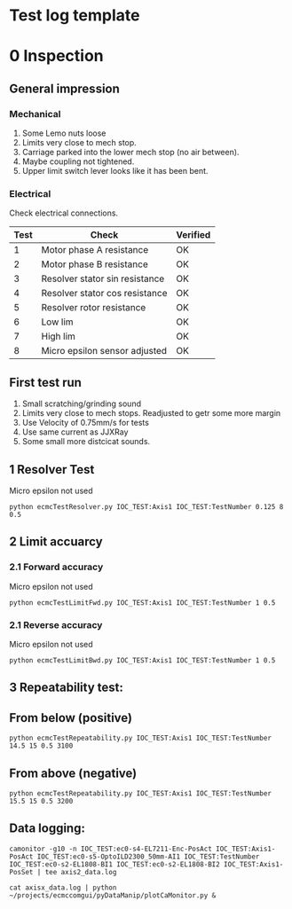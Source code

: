 # Test log template

# 0 Inspection

## General impression

### Mechanical
1. Some Lemo nuts loose
2. Limits very close to mech stop.
3. Carriage parked into the lower mech stop (no air between).
4. Maybe coupling not tightened.
5. Upper limit switch lever looks like it has been bent. 

### Electrical
Check electrical connections.

Test | Check| Verified| 
--- | --- | --- |
1  | Motor phase A resistance | OK
2  | Motor phase B resistance | OK
3  | Resolver stator sin resistance | OK
4  | Resolver stator cos resistance | OK
5  | Resolver rotor resistance | OK
6  | Low lim | OK
7  | High lim | OK
8  | Micro epsilon sensor adjusted | OK

## First test run

1. Small scratching/grinding sound
2. Limits very close to mech stops. Readjusted to getr some more margin
3. Use Velocity of 0.75mm/s for tests
4. Use same current as JJXRay
5. Some small more distcicat sounds.

## 1 Resolver Test
Micro epsilon not used
```
python ecmcTestResolver.py IOC_TEST:Axis1 IOC_TEST:TestNumber 0.125 8 0.5
```
## 2 Limit accuarcy

### 2.1 Forward accuracy
Micro epsilon not used

```
python ecmcTestLimitFwd.py IOC_TEST:Axis1 IOC_TEST:TestNumber 1 0.5
```

### 2.1 Reverse accuracy
Micro epsilon not used

```
python ecmcTestLimitBwd.py IOC_TEST:Axis1 IOC_TEST:TestNumber 1 0.5

```

## 3 Repeatability test:

## From below (positive)
```
python ecmcTestRepeatability.py IOC_TEST:Axis1 IOC_TEST:TestNumber 14.5 15 0.5 3100
```

## From above (negative)
```
python ecmcTestRepeatability.py IOC_TEST:Axis1 IOC_TEST:TestNumber 15.5 15 0.5 3200
```

## Data logging:
```
camonitor -g10 -n IOC_TEST:ec0-s4-EL7211-Enc-PosAct IOC_TEST:Axis1-PosAct IOC_TEST:ec0-s5-OptoILD2300_50mm-AI1 IOC_TEST:TestNumber IOC_TEST:ec0-s2-EL1808-BI1 IOC_TEST:ec0-s2-EL1808-BI2 IOC_TEST:Axis1-PosSet | tee axis2_data.log

cat axisx_data.log | python ~/projects/ecmccomgui/pyDataManip/plotCaMonitor.py &
```

